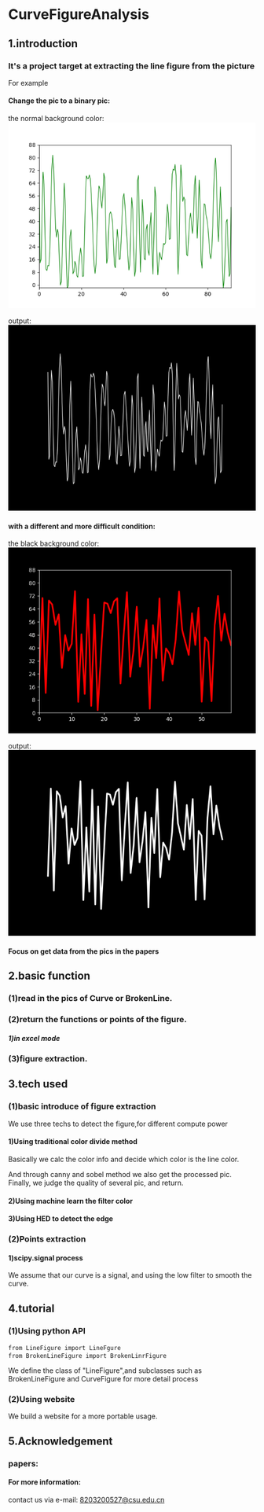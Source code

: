 # CurveFigureAnalysis
## 1.introduction
### It's a project target at extracting the line figure from the picture
For example
#### Change the pic to a binary pic:
the normal background color:
<img src="./images/02/draw.png"/>


output:
<img src="./images/02/draw_mask.png"/>

#### with a different and more difficult condition:
the black background color:
<img src="./images/01/draw.png"/>


output:
<img src="./images/01/draw_mask.png"/>


#### Focus on get data from the pics in the papers
## 2.basic function
### (1)read in the pics of Curve or BrokenLine.
### (2)return the functions or points of the figure.
##### 1)in excel mode
### (3)figure extraction.
## 3.tech used
### (1)basic introduce of figure extraction
We use three techs to detect the figure,for different compute power
#### 1)Using traditional color divide method
Basically we calc the color info and decide which color is the line color.


And through canny and sobel method we also get the processed pic.
Finally, we judge the quality of several pic, and return.
#### 2)Using machine learn the filter color
#### 3)Using HED to detect the edge
### (2)Points extraction
#### 1)scipy.signal process
We assume that our curve is a signal, and using the low filter to smooth the curve.
## 4.tutorial
### (1)Using python API
    from LineFigure import LineFgure
    from BrokenLineFigure import BrokenLinrFigure
We define the class of "LineFigure",and subclasses such as 
BrokenLineFigure and CurveFigure for more detail process

### (2)Using website
We build a website for a more portable usage.
## 5.Acknowledgement
### papers:
#### For more information:
contact us via e-mail: 8203200527@csu.edu.cn
